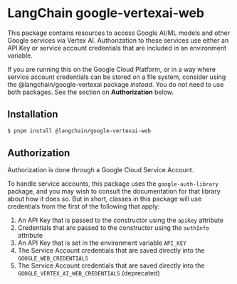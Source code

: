 # LangChain google-vertexai-web

This package contains resources to access Google AI/ML models
and other Google services via Vertex AI. Authorization to these
services use either an API Key or service account credentials
that are included in an environment variable.

If you are running this on the Google Cloud Platform, or in a way
where service account credentials can be stored on a file system,
consider using the @langchain/google-vertexai
package *instead*. You do not need to use both packages. See the
section on **Authorization** below.


## Installation

```bash
$ pnpm install @langchain/google-vertexai-web
```


## Authorization

Authorization is done through a Google Cloud Service Account.

To handle service accounts, this package uses the `google-auth-library`
package, and you may wish to consult the documentation for that library
about how it does so. But in short, classes in this package will use
credentials from the first of the following that apply:

1. An API Key that is passed to the constructor using the `apiKey` attribute
2. Credentials that are passed to the constructor using the `authInfo` attribute
3. An API Key that is set in the environment variable `API_KEY`
4. The Service Account credentials that are saved directly into the
   `GOOGLE_WEB_CREDENTIALS`
5. The Service Account credentials that are saved directly into the
   `GOOGLE_VERTEX_AI_WEB_CREDENTIALS` (deprecated)


